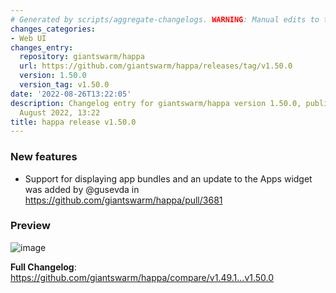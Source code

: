 ```yaml
---
# Generated by scripts/aggregate-changelogs. WARNING: Manual edits to this files will be overwritten.
changes_categories:
- Web UI
changes_entry:
  repository: giantswarm/happa
  url: https://github.com/giantswarm/happa/releases/tag/v1.50.0
  version: 1.50.0
  version_tag: v1.50.0
date: '2022-08-26T13:22:05'
description: Changelog entry for giantswarm/happa version 1.50.0, published on 26
  August 2022, 13:22
title: happa release v1.50.0
---
```


<!-- Release notes generated using configuration in .github/release.yml at main -->

### New features
* Support for displaying app bundles and an update to the Apps widget was added by @gusevda in https://github.com/giantswarm/happa/pull/3681

### Preview
![image](https://user-images.githubusercontent.com/62935115/186912294-577fd2fd-b4ae-469a-a58a-816eb98ac9ab.png)

**Full Changelog**: https://github.com/giantswarm/happa/compare/v1.49.1...v1.50.0

